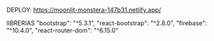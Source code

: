 DEPLOY:  https://moonlit-monstera-147b31.netlify.app/

lIBRERIAS
"bootstrap": "^5.3.1",
"react-bootstrap": "^2.8.0",
"firebase": "^10.4.0",
"react-router-dom": "^6.15.0"
